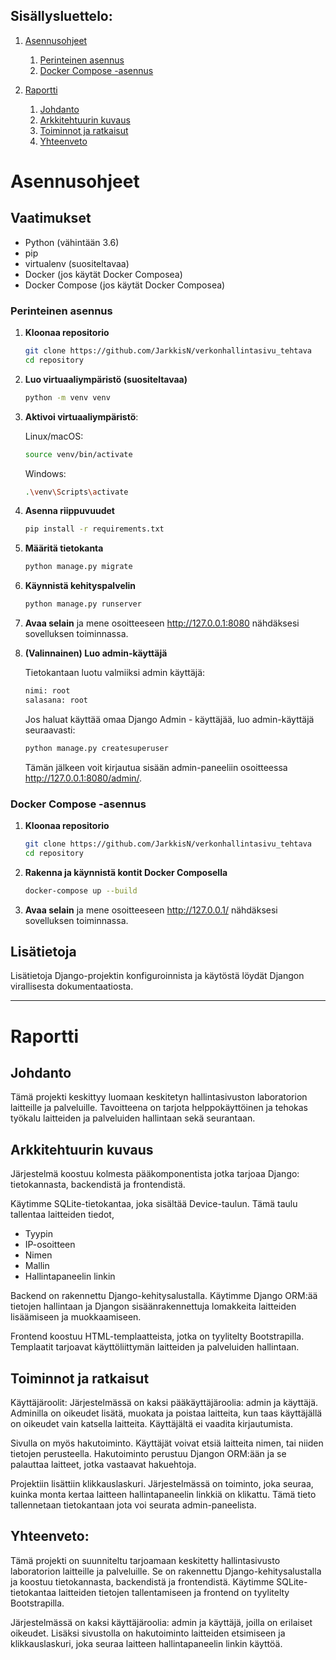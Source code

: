 ## Sisällysluettelo:

1. [Asennusohjeet](/#Asennusohjeet)
   1. [Perinteinen asennus](/#Perinteinen-asennus)
   2. [Docker Compose -asennus](/#Docker-Compose--asennus)

2. [Raportti](/#Raportti)
   1. [Johdanto](/#Johdanto)
   2. [Arkkitehtuurin kuvaus](/#Arkkitehtuurin-kuvaus)
   3. [Toiminnot ja ratkaisut](/#Toiminnot-ja-ratkaisut)
   4. [Yhteenveto](/#Yhteenveto)



# Asennusohjeet

## Vaatimukset
- Python (vähintään 3.6)
- pip
- virtualenv (suositeltavaa)
- Docker (jos käytät Docker Composea)
- Docker Compose (jos käytät Docker Composea)

### Perinteinen asennus

1. **Kloonaa repositorio**
   ```bash
   git clone https://github.com/JarkkisN/verkonhallintasivu_tehtava
   cd repository
   ```

2. **Luo virtuaaliympäristö (suositeltavaa)**
   ```bash
   python -m venv venv
   ```

3. **Aktivoi virtuaaliympäristö**:

   Linux/macOS:
   ```bash
   source venv/bin/activate
   ```
   Windows:
   ```bash
   .\venv\Scripts\activate
   ```

4. **Asenna riippuvuudet**
   ```bash
   pip install -r requirements.txt
   ```

5. **Määritä tietokanta**
   ```bash
   python manage.py migrate
   ```

6. **Käynnistä kehityspalvelin**
   ```bash
   python manage.py runserver
   ```

7. **Avaa selain** ja mene osoitteeseen http://127.0.0.1:8080 nähdäksesi sovelluksen toiminnassa.

8. **(Valinnainen) Luo admin-käyttäjä**

   Tietokantaan luotu valmiiksi admin käyttäjä:
   ```bash
   nimi: root
   salasana: root
   ```

   Jos haluat käyttää omaa Django Admin - käyttäjää, luo admin-käyttäjä seuraavasti:
   ```bash
   python manage.py createsuperuser
   ```
   Tämän jälkeen voit kirjautua sisään admin-paneeliin osoitteessa http://127.0.0.1:8080/admin/.

### Docker Compose -asennus

1. **Kloonaa repositorio**
   ```bash
   git clone https://github.com/JarkkisN/verkonhallintasivu_tehtava
   cd repository
   ```

2. **Rakenna ja käynnistä kontit Docker Composella**
   ```bash
   docker-compose up --build
   ```

3. **Avaa selain** ja mene osoitteeseen http://127.0.0.1/ nähdäksesi sovelluksen toiminnassa.

## Lisätietoja
Lisätietoja Django-projektin konfiguroinnista ja käytöstä löydät Djangon virallisesta dokumentaatiosta.

---

# Raportti
## Johdanto 

Tämä projekti keskittyy luomaan keskitetyn hallintasivuston laboratorion laitteille ja palveluille. Tavoitteena on tarjota helppokäyttöinen ja tehokas työkalu laitteiden ja palveluiden hallintaan sekä seurantaan. 

## Arkkitehtuurin kuvaus 

Järjestelmä koostuu kolmesta pääkomponentista jotka tarjoaa Django: tietokannasta, backendistä ja frontendistä.

Käytimme SQLite-tietokantaa, joka sisältää Device-taulun. Tämä taulu tallentaa laitteiden tiedot, 
- Tyypin
- IP-osoitteen
- Nimen
- Mallin
- Hallintapaneelin linkin

Backend on rakennettu Django-kehitysalustalla. Käytimme Django ORM:ää tietojen hallintaan ja Djangon sisäänrakennettuja lomakkeita laitteiden lisäämiseen ja muokkaamiseen. 

Frontend koostuu HTML-templaatteista, jotka on tyylitelty Bootstrapilla. Templaatit tarjoavat käyttöliittymän laitteiden ja palveluiden hallintaan. 

## Toiminnot ja ratkaisut 

Käyttäjäroolit: Järjestelmässä on kaksi pääkäyttäjäroolia: admin ja käyttäjä. Adminilla on oikeudet lisätä, muokata ja poistaa laitteita, kun taas käyttäjällä on oikeudet vain katsella laitteita. Käyttäjältä ei vaadita kirjautumista. 

Sivulla on myös hakutoiminto. Käyttäjät voivat etsiä laitteita nimen, tai niiden tietojen perusteella. Hakutoiminto perustuu Djangon ORM:ään ja se palauttaa laitteet, jotka vastaavat hakuehtoja.

Projektiin lisättiin klikkauslaskuri. Järjestelmässä on toiminto, joka seuraa, kuinka monta kertaa laitteen hallintapaneelin linkkiä on klikattu. Tämä tieto tallennetaan tietokantaan jota voi seurata admin-paneelista. 

## Yhteenveto:

Tämä projekti on suunniteltu tarjoamaan keskitetty hallintasivusto laboratorion laitteille ja palveluille. Se on rakennettu Django-kehitysalustalla ja koostuu tietokannasta, backendistä ja frontendistä. Käytimme SQLite-tietokantaa laitteiden tietojen tallentamiseen ja frontend on tyylitelty Bootstrapilla.

Järjestelmässä on kaksi käyttäjäroolia: admin ja käyttäjä, joilla on erilaiset oikeudet. Lisäksi sivustolla on hakutoiminto laitteiden etsimiseen ja klikkauslaskuri, joka seuraa laitteen hallintapaneelin linkin käyttöä.
